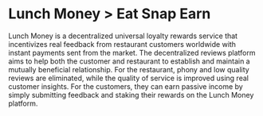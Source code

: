 # Lunch Money > Eat Snap Earn 

Lunch Money is a decentralized universal loyalty rewards service that incentivizes real feedback from restaurant customers worldwide with instant payments sent from the market.
The decentralized reviews platform aims to help both the customer and restaurant to establish and maintain a mutually beneficial relationship. For the restaurant, phony and low quality reviews are eliminated, while the quality of service is improved using real customer insights. 
For the customers, they can earn passive income by simply submitting feedback and staking their rewards on the Lunch Money platform.


